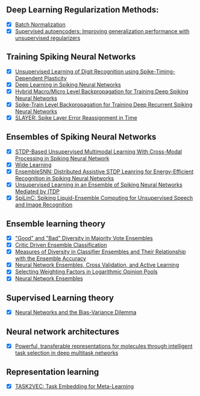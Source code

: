 ## Deep Learning Regularization Methods:

* [x] [Batch Normalization](batch_norm.md)
* [x] [Supervised autoencoders: Improving generalization performance with unsupervised regularizers](autoencoder_regularization_loss_2018.md)

## Training Spiking Neural Networks

* [x] [Unsupervised Learning of Digit Recognition using Spike-Timing-Dependent Plasticity](unsup_stdp_excit_inhib_population_training.md)
* [x] [Deep Learning in Spiking Neural Networks](snn_survey_deep_architecture_learning.md)
* [x] [Hybrid Macro/Micro Level Backpropagation for Training Deep Spiking Neural Networks](dsnn_backprop_macro_micro.md)
* [x] [Spike-Train Level Backpropagation for Training Deep Recurrent Spiking Neural Networks](st_rsbp_2019.md)
* [x] [SLAYER: Spike Layer Error Reassignment in Time](slayer_2018.md)

## Ensembles of Spiking Neural Networks

* [x] [STDP-Based Unsupervised Multimodal Learning With Cross-Modal Processing in Spiking Neural Network](snn_ensemble_multi_modal_application.md)
* [x] [Wide Learning](snn_ensemble_wide_learning.md)
* [x] [EnsembleSNN: Distributed Assistive STDP Leanring for Energy-Efficient Recognition in Spiking Neural Networks](snn_ensemble_EnsembleSNN.md)
* [x] [Unsupervised Learning in an Ensemble of Spiking Neural Networks Mediated by ITDP](snn_ensemble_itdp_ensemble.md)
* [x] [SpiLinC: Spiking Liquid-Ensemble Computing for Unsupervised Speech and Image Recognition](snn_ensemble_SpiLinC.md)

## Ensemble learning theory

* [x] ["Good" and "Bad" Diversity in Majority Vote Ensembles](good_bad_diversity_measured_brown_kuncheva.md)
* [x] [Critic Driven Ensemble Classification](miller_yan_crtic_driven_ens.md)
* [x] [Measures of Diversity in Classifier Ensembles and Their Relationship with the Ensemble Accuracy](measures_div_effect_on_acc_kuncheva_whitaker.md)
* [x] [Neural Network Ensembles, Cross Validation, and Active Learning](Krogh_Vedelsby_nn_ens_cross_val_act_learning.md)
* [x] [Selecting Weighting Factors in Logarithmic Opinion Pools](heskes_log_opinion_pools.md)
* [x] [Neural Network Ensembles](hansen_nn_ensembles.md)

## Supervised Learning theory

* [x] [Neural Networks and the Bias-Variance Dilemma](bias_var_dilemma_geman.md)

## Neural network architectures

* [x] [Powerful, transferable representations for molecules through intelligent task selection in deep multitask networks](weave_set2set_fare.md)

## Representation learning

* [x] [TASK2VEC: Task Embedding for Meta-Learning](task2vec.md)